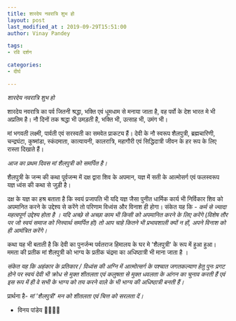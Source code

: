 ```yaml
---
title: शारदेय नवरात्रि शुभ हो
layout: post
last_modified_at : 2019-09-29T15:51:00
author: Vinay Pandey

tags:
- रवि दर्शन

categories:
- दीर्घ

---
```


*शारदेय नवरात्रि शुभ हो*

शारदेय नवरात्रि का पर्व जितनी श्रद्धा, भक्ति एवं धूमधाम से मनाया जाता है, वह पर्वो के देश भारत मे भी अप्रतिम है। नौ दिनों तक श्रद्धा भी उमड़ती है, भक्ति भी, उत्साह भी, उमंग भी। 

मां भगवती लक्ष्मी, पार्वती एवं सरस्वती का समवेत प्राकट्य हैं। 
देवी के नौ स्वरूप शैलपुत्री, ब्रह्मचारिणी, चन्द्रघंटा, कुष्मांडा, स्कंदमाता, कात्यायनी, कालरात्रि, महागौरी एवं सिद्धिदात्री जीवन के हर रूप के लिए रास्ता दिखाते हैं। 

*आज का प्रथम दिवस मां शैलपुत्री को समर्पित है।*

शैलपुत्री के जन्म की कथा पूर्वजन्म में दक्ष द्वारा शिव के अपमान, यज्ञ में सती के आत्मोसर्ग एवं फलस्वरूप यज्ञ ध्वंस की कथा से जुड़ी है। 

दक्ष के यज्ञ का हश्र बताता है कि स्वयं प्रजापति भी यदि यज्ञ जैसा पुनीत धार्मिक कार्य भी निर्विकार शिव को अपमानित करने के उद्देश्य से करेंगे तो परिणाम विध्वंस और विनाश ही होगा। 
संकेत यह कि - 
*कर्म से ज्यादा महत्वपूर्ण उद्देश्य होता है । यदि अच्छे से अच्छा काम भी किसी को अपमानित करने के लिए करेंगे (विशेष तौर पर जो स्वयं समाज को निस्वार्थ समर्पित हो) तो आप चाहे कितने भी प्रभावशाली क्यों न हों, अपने  विनाश को ही आमंत्रित करेंगे।*

कथा यह भी बताती है कि देवी का पुनर्जन्म पर्वतराज हिमालय के घर मे 'शैलपुत्री' के रूप में हुआ हुआ। ममता की प्रतीक मां शैलपुत्री को भाग्य के प्रतीक चंद्रमा का अधिष्ठात्री भी माना जाता है ।

*संकेत यह कि अहंकार के प्रतिकार / विध्वंस की अग्नि में आत्मोत्सर्ग के पश्चात जगतकल्याण हेतु पुनः प्रगट होने पर स्वयं देवी भी क्रोध से मुक्त शीतलता एवं कलुषता से मुक्त धवलता  के आंगन का चुनाव करती हैं एवं इस रूप में ही वे सभी के भाग्य को तय करने वाले के भी भाग्य की अधिष्ठात्री बनती हैं।*

प्रार्थना है-
*मां 'शैलपुत्री' मन को शीतलता एवं चित्त को सरलता दें।*

- विनय पांडेय
🙏🌷🌷🙏
